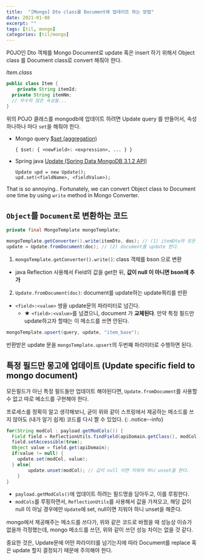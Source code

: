 ```yaml
---
title:  "[Mongo] Dto class를 Document에 업데이트 하는 방법"
date: 2021-01-08
excerpt: ""
tags: [til, mongo]
categories: [til/mongo]
---
```


POJO인 Dto 객체를 Mongo Document로 update 혹은 insert 하기 위해서 Object class 를 Document class로 convert 해줘야 한다.

*Item.class*

``` java
public class Item {
	private String itemId;
  private String itemNm;
  // 무수히 많은 속성들...
}
```

위의 POJO 클래스를 mongodb에 업데이트 하려면 Update query 를 만들어서, 속성 하나하나 마다 `set`을 해줘야 한다.

- Mongo query [$set (aggregation)](https://docs.mongodb.com/manual/reference/operator/aggregation/set/#pipe._S_set)
	```
	{ $set: { <newField>: <expression>, ... } }
	```
- Spring java [Update (Spring Data MongoDB 3.1.2 API)](https://docs.spring.io/spring-data/mongodb/docs/current/api/org/springframework/data/mongodb/core/query/Update.html)
	```
	Update upd = new Update();
	upd.set(<fieldName>, <fieldValue>);
	```

That is so annoying.. Fortunately, we can convert Object class to Document one time by using `write` method in Mongo Converter.

## `Object`를 `Document`로 변환하는 코드

``` java
private final MongoTemplate mongoTemplate;

mongoTemplate.getConverter().write(itemDto, doc); // (1) itemDto의 모든 field를 document로 변환한다.
update = Update.fromDocument(doc); // (2) document를 update 한다.
```

1. `mongoTemplate.getConverter().write()`: class 객체를 bson 으로 변환
  - java Reflection 사용해서 Field의 값을 get한 뒤, **값이 null 이 아니면 bson에 추가**

2. `Update.fromDocument(doc)`: document를 update하는 update쿼리를 반환
  - `<field>:<value>` 쌍을 update문의 파라미터로 넘긴다.
	- ★ `<field>:<value>`를 넘겼으니, document 가 **교체된다**. 만약 특정 필드만 update하고자 할때는 이 메소드를 쓰면 안된다.

``` java
mongoTemplate.upsert(query, update, "item_base");
```

반환받은 update 문을 `mongoTemplate.upsert`의 두번째 파라미터로 수행하면 된다.

## 특정 필드만 몽고에 업데이트 (Update specific field to mongo document)

모든필드가 아닌 특정 필드들만 업데이트 해야된다면, `Update.fromDocument`를 사용할 수 없고 따로 메소드를 구현해야 한다.

프로세스를 정확히 알고 생각해보니, 굳이 위와 같이 스프링에서 제공하는 메소드를 쓰지 않아도 (내가 알기 쉽게) 코드를 다시 짤 수 있었다.
{: .notice--info}

``` java
for(String modCol : payload.getModCols()) {
  Field field = ReflectionUtils.findField(apiDomain.getClass(), modCol);
  field.setAccessible(true);
  Object value = field.get(apiDomain);
  if(value != null) {
    update.set(modCol, value);
  } else{
		update.unset(modCol); // 값이 null 이면 지워야 하니 unset을 한다.
	}
}
```

- `payload.getModCols()`에 업데이트 하려는 필드명을 담아두고, 이를 루핑한다.
- `modCols`를 루핑하면서, `ReflectionUtils`를 사용해서 값을 가져오고, 해당 값이 null 이 아닐 경우에만 `Update`에 set, null이면 지워야 하니 unset을 해준다.

mongo에서 제공해주는 메소드를 쓰다가, 위와 같은 코드로 바꿨을 때 성능상 이슈가 없을까 걱정했는데, mongo 메소드를 쓰던, 위와 같이 쓰던 성능 차이는 없을 것 같다.

중요한 것은, Update문에 어떤 파라미터를 넘기는지에 따라 Document를 replace 혹은 update 할지 결정되기 때문에 주의해야 한다.
